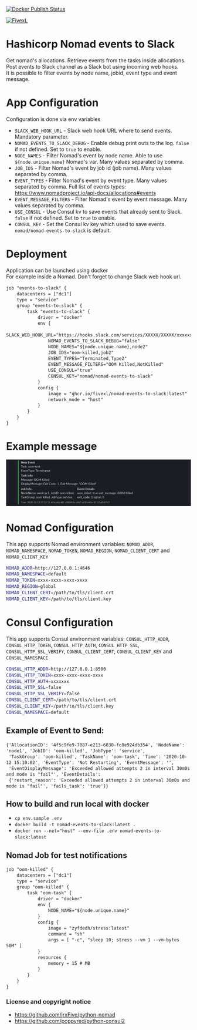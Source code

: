 [![Docker Publish Status](https://github.com/fivexl/nomad-events-to-slack/workflows/docker-publish/badge.svg)](https://github.com/fivexl/nomad-events-to-slack/actions)

[![FivexL](https://releases.fivexl.io/fivexlbannergit.jpg)](https://fivexl.io/)

# Hashicorp Nomad events to Slack
Get nomad's allocations. Retrieve events from the tasks inside allocations. Post events to Slack channel as a Slack bot using incoming web hooks.  
It is possible to filter events by node name, jobid, event type and event message.



# App Configuration
Configuration is done via env variables

* `SLACK_WEB_HOOK_URL` - Slack web hook URL where to send events. Mandatory parameter.
* `NOMAD_EVENTS_TO_SLACK_DEBUG` -  Enable debug print outs to the log. `false` if not defined. Set to `true` to enable.
* `NODE_NAMES` - Filter Nomad's event by node name. Able to use `${node.unique.name}` Nomad's var. Many values separated by comma.
* `JOB_IDS` - Filter Nomad's event by job id (job name). Many values separated by comma.
* `EVENT_TYPES` - Filter Nomad's event by event type. Many values separated by comma. Full list of events types: https://www.nomadproject.io/api-docs/allocations#events
* `EVENT_MESSAGE_FILTERS` - Filter Nomad's event by event message. Many values separated by comma.
* `USE_CONSUL` - Use Consul kv to save events that already sent to Slack. `false` if not defined. Set to `true` to enable.
* `CONSUL_KEY` - Set the Consul kv key which used to save events. `nomad/nomad-events-to-slack` is default.

# Deployment
Application can be launched using docker  
For example inside a Nomad. Don't forget to change Slack web hook url.
```hcl
job "events-to-slack" {
    datacenters = ["dc1"]
    type = "service"
    group "events-to-slack" {
        task "events-to-slack" {
            driver = "docker"
            env {
                SLACK_WEB_HOOK_URL="https://hooks.slack.com/services/XXXXX/XXXXX/xxxxxxxxxxxxxxxxxxxxx"
                NOMAD_EVENTS_TO_SLACK_DEBUG="false"
                NODE_NAMES="${node.unique.name},node2"
                JOB_IDS="oom-killed,job2"
                EVENT_TYPES="Terminated,Type2"
                EVENT_MESSAGE_FILTERS="OOM Killed,NotKilled"
                USE_CONSUL="true"
                CONSUL_KEY="nomad/nomad-events-to-slack"
            }
            config {
                image = "ghcr.io/fivexl/nomad-events-to-slack:latest"
                network_mode = "host"
            }
        }
    }
}
```

# Example message
![Example](docs/img/example.jpg)

# Nomad Configuration
This app supports Nomad environment variables: `NOMAD_ADDR`, `NOMAD_NAMESPACE`, `NOMAD_TOKEN`, `NOMAD_REGION`, `NOMAD_CLIENT_CERT` and `NOMAD_CLIENT_KEY`

```bash
NOMAD_ADDR=http://127.0.0.1:4646
NOMAD_NAMESPACE=default
NOMAD_TOKEN=xxxx-xxxx-xxxx-xxxx
NOMAD_REGION=global
NOMAD_CLIENT_CERT=/path/to/tls/client.crt
NOMAD_CLIENT_KEY=/path/to/tls/client.key
```


# Consul Configuration
This app supports Consul environment variables: `CONSUL_HTTP_ADDR`, `CONSUL_HTTP_TOKEN`, `CONSUL_HTTP_AUTH`, `CONSUL_HTTP_SSL`, `CONSUL_HTTP_SSL_VERIFY`, `CONSUL_CLIENT_CERT`, `CONSUL_CLIENT_KEY` and `CONSUL_NAMESPACE`
```bash
CONSUL_HTTP_ADDR=http://127.0.0.1:8500
CONSUL_HTTP_TOKEN=xxxx-xxxx-xxxx-xxxx
CONSUL_HTTP_AUTH=xxxxxxx
CONSUL_HTTP_SSL=false
CONSUL_HTTP_SSL_VERIFY=false
CONSUL_CLIENT_CERT=/path/to/tls/client.crt
CONSUL_CLIENT_KEY=/path/to/tls/client.key
CONSUL_NAMESPACE=default
```
 

## Example of Event to Send: 
```
{'AllocationID': '4f5c9fe9-7087-e213-6830-fc8e924db354', 'NodeName': 'node1', 'JobID': 'oom-killed', 'JobType': 'service',
 'TaskGroup': 'oom-killed', 'TaskName': 'oom-task', 'Time': '2020-10-12 15:10:02', 'EventType': 'Not Restarting', 'EventMessage': '', 
 'EventDisplayMessage': 'Exceeded allowed attempts 2 in interval 30m0s and mode is "fail"', 'EventDetails': 
 {'restart_reason': 'Exceeded allowed attempts 2 in interval 30m0s and mode is "fail"', 'fails_task': 'true'}}
```

## How to build and run local with docker
- `cp env.sample .env`
- `docker build -t nomad-events-to-slack:latest .`
- `docker run --net="host" --env-file .env nomad-events-to-slack:latest`

## Nomad Job for test notifications
```hcl
job "oom-killed" {
    datacenters = ["dc1"]
    type = "service"
    group "oom-killed" {
        task "oom-task" {
            driver = "docker"
            env {
                NODE_NAME="${node.unique.name}"
            }
            config {
                image = "zyfdedh/stress:latest"
                command = "sh"
                args = [ "-c", "sleep 10; stress --vm 1 --vm-bytes 50M" ]
            }
            resources {
                memory = 15 # MB
            }
        }
    }
}
```

### License and copyright notice
- https://github.com/jrxFive/python-nomad
- https://github.com/poppyred/python-consul2
